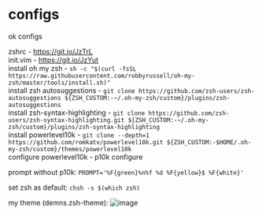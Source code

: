 # configs
ok configs

zshrc - https://git.io/JzTrL <br>
init.vim - https://git.io/JzYut <br>
install oh my zsh - ```sh -c "$(curl -fsSL https://raw.githubusercontent.com/robbyrussell/oh-my-zsh/master/tools/install.sh)"``` <br>
install zsh autosuggestions - ```git clone https://github.com/zsh-users/zsh-autosuggestions ${ZSH_CUSTOM:-~/.oh-my-zsh/custom}/plugins/zsh-autosuggestions```<br>
install zsh-syntax-highlighting - ```git clone https://github.com/zsh-users/zsh-syntax-highlighting.git ${ZSH_CUSTOM:-~/.oh-my-zsh/custom}/plugins/zsh-syntax-highlighting``` <br>
install powerlevel10k - ```git clone --depth=1 https://github.com/romkatv/powerlevel10k.git ${ZSH_CUSTOM:-$HOME/.oh-my-zsh/custom}/themes/powerlevel10k``` <br>
configure powerlevel10k - p10k configure


prompt without p10k:  ```PROMPT='%F{green}%n%f %d %F{yellow}$ %F{white}'```

set zsh as default: ```chsh -s $(which zsh)```

my theme (demns.zsh-theme):
![image](https://user-images.githubusercontent.com/69032700/161422232-1bd73558-9ca1-4bcd-b46c-56e24c630542.png)

